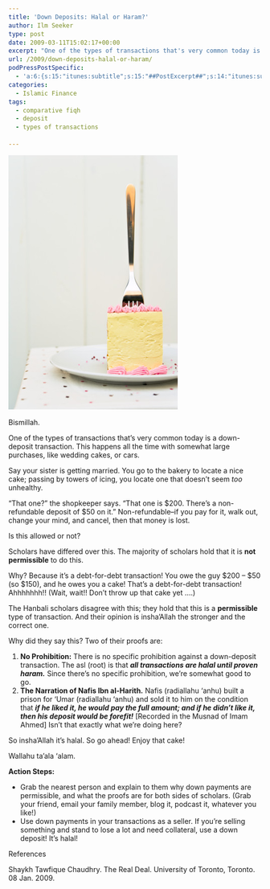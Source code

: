 ```yaml
---
title: 'Down Deposits: Halal or Haram?'
author: Ilm Seeker
type: post
date: 2009-03-11T15:02:17+00:00
excerpt: "One of the types of transactions that's very common today is a down-deposit transaction. This happens all the time with somewhat large purchases, like wedding cakes, or cars. Is this a permissible type of transaction? Surprisingly, the majority opinion of the scholars is NO, it's NOT permissible. Why? What do the other scholars say about this?"
url: /2009/down-deposits-halal-or-haram/
podPressPostSpecific:
  - 'a:6:{s:15:"itunes:subtitle";s:15:"##PostExcerpt##";s:14:"itunes:summary";s:15:"##PostExcerpt##";s:15:"itunes:keywords";s:17:"##WordPressCats##";s:13:"itunes:author";s:10:"##Global##";s:15:"itunes:explicit";s:2:"No";s:12:"itunes:block";s:2:"No";}'
categories:
  - Islamic Finance
tags:
  - comparative fiqh
  - deposit
  - types of transactions

---
```

<img src="/wp-content/uploads/fork-stabbing-cake.jpg" alt="fork-stabbing-cake" title="fork-stabbing-cake" class="alignnone size-full wp-image-842" />

Bismillah.

One of the types of transactions that&#8217;s very common today is a down-deposit transaction. This happens all the time with somewhat large purchases, like wedding cakes, or cars.

Say your sister is getting married. You go to the bakery to locate a nice cake; passing by towers of icing, you locate one that doesn&#8217;t seem _too_ unhealthy.

&#8220;That one?&#8221; the shopkeeper says. &#8220;That one is $200. There&#8217;s a non-refundable deposit of $50 on it.&#8221; Non-refundable&#8211;if you pay for it, walk out, change your mind, and cancel, then that money is lost.

Is this allowed or not?

Scholars have differed over this. The majority of scholars hold that it is **not permissible** to do this.

Why? Because it&#8217;s a debt-for-debt transaction! You owe the guy $200 &#8211; $50 (so $150), and he owes you a cake! That&#8217;s a debt-for-debt transaction! Ahhhhhhh!! (Wait, wait!! Don&#8217;t throw up that cake yet &#8230;.)

The Hanbali scholars disagree with this; they hold that this is a **permissible** type of transaction. And their opinion is insha&#8217;Allah the stronger and the correct one.

Why did they say this? Two of their proofs are:

  1. **No Prohibition:** There is no specific prohibition against a down-deposit transaction. The asl (root) is that **_all transactions are halal until proven haram._** Since there&#8217;s no specific prohibition, we&#8217;re somewhat good to go.
  2. **The Narration of Nafis lbn al-Harith.** Nafis (radiallahu &#8216;anhu) built a prison for &#8216;Umar (radiallahu &#8216;anhu) and sold it to him on the condition that **_if he liked it, he would pay the full amount; and if he didn&#8217;t like it, then his deposit would be forefit!_** [Recorded in the Musnad of Imam Ahmed] Isn&#8217;t that exactly what we&#8217;re doing here?

So insha&#8217;Allah it&#8217;s halal. So go ahead! Enjoy that cake!

Wallahu ta&#8217;ala &#8216;alam.

**Action Steps:**

  * Grab the nearest person and explain to them why down payments are permissible, and what the proofs are for both sides of scholars. (Grab your friend, email your family member, blog it, podcast it, whatever you like!)
  * Use down payments in your transactions as a seller. If you&#8217;re selling something and stand to lose a lot and need collateral, use a down deposit! It&#8217;s halal!

<div id="referencesTitle">
  References
</div>

Shaykh Tawfique Chaudhry. The Real Deal. University of Toronto, Toronto. 08 Jan. 2009.